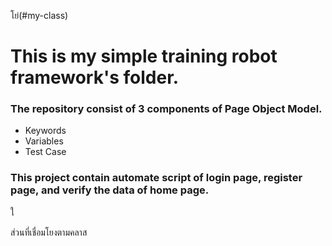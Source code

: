 โย่(#my-class)
<h1>This is my simple training robot framework's folder.</h1>
<h3>The repository consist of 3 components of Page Object Model.</h3>
<ul>
  <li>Keywords</li>
  <li>Variables</li>
  <li>Test Case</li>
</ul>

<h3>This project contain automate script of login page, register page, and verify the data of home page.</h3>




ใ








<div class="my-class" id="my-class">
  ส่วนที่เชื่อมโยงตามคลาส
</div>
